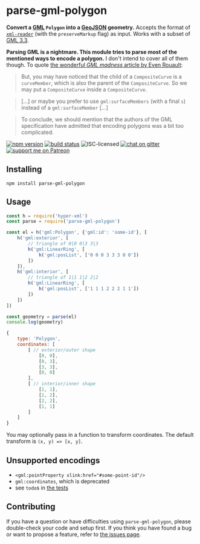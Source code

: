 # parse-gml-polygon

**Convert a [GML](https://en.wikipedia.org/wiki/Geography_Markup_Language) `Polygon` into a [GeoJSON](http://geojson.org) geometry.** Accepts the format of [`xml-reader`](https://www.npmjs.com/package/xml-reader) (with the `preserveMarkup` flag) as input. Works with a subset of [GML 3.3](https://portal.opengeospatial.org/files/?artifact_id=46568).

**Parsing GML is a nightmare. This module tries to parse most of the mentioned ways to encode a polygon.** I don't intend to cover all of them though. To quote [the wonderful *GML madness* article by Even Rouault](http://erouault.blogspot.de/2014/04/gml-madness.html):

> But, you may have noticed that the child of a `CompositeCurve` is a `curveMember`, which is also the parent of the `CompositeCurve`. So we may put a `CompositeCurve` inside a `CompositeCurve`.

> […] or maybe you prefer to use `gml:surfaceMembers` (with a final `s`) instead of a `gml:surfaceMember` […]

> To conclude, we should mention that the authors of the GML specification have admitted that encoding polygons was a bit too complicated.

[![npm version](https://img.shields.io/npm/v/parse-gml-polygon.svg)](https://www.npmjs.com/package/parse-gml-polygon)
[![build status](https://img.shields.io/travis/derhuerst/parse-gml-polygon.svg)](https://travis-ci.org/derhuerst/parse-gml-polygon)
![ISC-licensed](https://img.shields.io/github/license/derhuerst/parse-gml-polygon.svg)
[![chat on gitter](https://badges.gitter.im/derhuerst.svg)](https://gitter.im/derhuerst)
[![support me on Patreon](https://img.shields.io/badge/support%20me-on%20patreon-fa7664.svg)](https://patreon.com/derhuerst)


## Installing

```shell
npm install parse-gml-polygon
```


## Usage

```js
const h = require('hyper-xml')
const parse = require('parse-gml-polygon')

const el = h('gml:Polygon', {'gml:id': 'some-id'}, [
	h('gml:exterior', [
		// triangle of 0|0 0|3 3|3
		h('gml:LinearRing', [
			h('gml:posList', ['0 0 0 3 3 3 0 0'])
		])
	]),
	h('gml:interior', [
		// triangle of 1|1 1|2 2|2
		h('gml:LinearRing', [
			h('gml:posList', ['1 1 1 2 2 2 1 1'])
		])
	])
])

const geometry = parse(el)
console.log(geometry)
```

```js
{
	type: 'Polygon',
	coordinates: [
		[ // exterior/outer shape
			[0, 0],
			[0, 3],
			[3, 3],
			[0, 0]
		],
		[ // interior/inner shape
			[1, 1],
			[1, 2],
			[2, 2],
			[1, 1]
		]
	]
}
```

You may optionally pass in a function to transform coordinates. The default transform is `(x, y) => [x, y]`.


## Unsupported encodings

- `<gml:pointProperty xlink:href="#some-point-id"/>`
- `gml:coordinates`, which is deprecated
- see `todo`s in [the tests](test.js)


## Contributing

If you have a question or have difficulties using `parse-gml-polygon`, please double-check your code and setup first. If you think you have found a bug or want to propose a feature, refer to [the issues page](https://github.com/derhuerst/parse-gml-polygon/issues).

